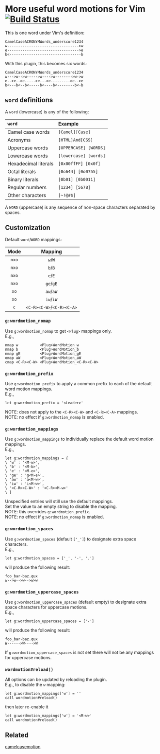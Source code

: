 # More useful word motions for Vim [![Build Status][1]][2]

This is one word under Vim's definition:

```
CamelCaseACRONYMWords_underscore1234
w--------------------------------->w
e--------------------------------->e
b<---------------------------------b
```

With this plugin, this becomes six words:

```
CamelCaseACRONYMWords_underscore1234
w--->w-->w----->w---->w-------->w->w
e-->e-->e----->e--->e--------->e-->e
b<---b<--b<-----b<----b<--------b<-b
```

## `word` definitions

A `word` (lowercase) is any of the following:

| `word`               | Example               |
|:---------------------|:----------------------|
| Camel case words     | `[Camel][Case]`       |
| Acronyms             | `[HTML]And[CSS]`      |
| Uppercase words      | `[UPPERCASE] [WORDS]` |
| Lowercase words      | `[lowercase] [words]` |
| Hexadecimal literals | `[0x00ffFF] [0x0f]`   |
| Octal literals       | `[0o644] [0o0755]`    |
| Binary literals      | `[0b01] [0b0011]`     |
| Regular numbers      | `[1234] [5678]`       |
| Other characters     | `[~!@#$]`             |

A `WORD` (uppercase) is any sequence of non-space characters separated by
spaces.

## Customization

Default `word`/`WORD` mappings:

| Mode  | Mapping                   |
|:-----:|:-------------------------:|
| `nxo` | `w`/`W`                   |
| `nxo` | `b`/`B`                   |
| `nxo` | `e`/`E`                   |
| `nxo` | `ge`/`gE`                 |
| `xo`  | `aw`/`aW`                 |
| `xo`  | `iw`/`iW`                 |
| `c`   | `<C-R><C-W>`/`<C-R><C-A>` |

### `g:wordmotion_nomap`

Use `g:wordmotion_nomap` to get `<Plug>` mappings only.\
E.g.,
```vim
nmap w          <Plug>WordMotion_w
nmap b          <Plug>WordMotion_b
nmap gE         <Plug>WordMotion_gE
omap aW         <Plug>WordMotion_aW
cmap <C-R><C-W> <Plug>WordMotion_<C-R><C-W>
```

### `g:wordmotion_prefix`

Use `g:wordmotion_prefix` to apply a common prefix to each of the default word
motion mappings.\
E.g.,
```vim
let g:wordmotion_prefix = '<Leader>'
```
NOTE: does not apply to the `<C-R><C-W>` and `<C-R><C-A>` mappings.\
NOTE: no effect if `g:wordmotion_nomap` is enabled.

### `g:wordmotion_mappings`

Use `g:wordmotion_mappings` to individually replace the default word motion
mappings.\
E.g.,
```vim
let g:wordmotion_mappings = {
\ 'w' : '<M-w>',
\ 'b' : '<M-b>',
\ 'e' : '<M-e>',
\ 'ge' : 'g<M-e>',
\ 'aw' : 'a<M-w>',
\ 'iw' : 'i<M-w>',
\ '<C-R><C-W>' : '<C-R><M-w>'
\ }
```
Unspecified entries will still use the default mappings.\
Set the value to an empty string to disable the mapping.\
NOTE: this overrides `g:wordmotion_prefix`.\
NOTE: no effect if `g:wordmotion_nomap` is enabled.

### `g:wordmotion_spaces`

Use `g:wordmotion_spaces` (default `['_']`) to designate extra space characters.\
E.g.,
```vim
let g:wordmotion_spaces = ['_', '-', '.']
```
will produce the following result:
```
foo_bar-baz.qux
w-->w-->w-->w>w
```

### `g:wordmotion_uppercase_spaces`

Use `g:wordmotion_uppercase_spaces` (default empty) to designate extra space
characters for uppercase motions.\
E.g.,
```vim
let g:wordmotion_uppercase_spaces = ['-']
```
will produce the following result:
```
foo_bar-baz.qux
W------>W---->W
```
If `g:wordmotion_uppercase_spaces` is not set there will not be any mappings for
uppercase motions.

### `wordmotion#reload()`

All options can be updated by reloading the plugin.\
E.g., to disable the `w` mapping:
```vim
let g:wordmotion_mappings['w'] = ''
call wordmotion#reload()
```
then later re-enable it
```vim
let g:wordmotion_mappings['w'] = '<M-w>'
call wordmotion#reload()
```

## Related
[camelcasemotion][3]

[1]: https://travis-ci.com/chaoren/vim-wordmotion.svg?branch=master
[2]: https://travis-ci.com/chaoren/vim-wordmotion
[3]: http://www.vim.org/scripts/script.php?script_id=1905
